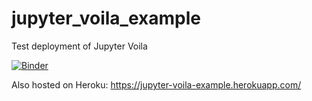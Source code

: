 # jupyter_voila_example
 Test deployment of Jupyter Voila


[![Binder](https://mybinder.org/badge_logo.svg)](https://mybinder.org/v2/gh/schillere/jupyter-voila-example.git/master?urlpath=%2Fvoila%2Frender%2Fnotebooks%2Fnotebook_to_deploy.ipynb)


Also hosted on Heroku:
https://jupyter-voila-example.herokuapp.com/
